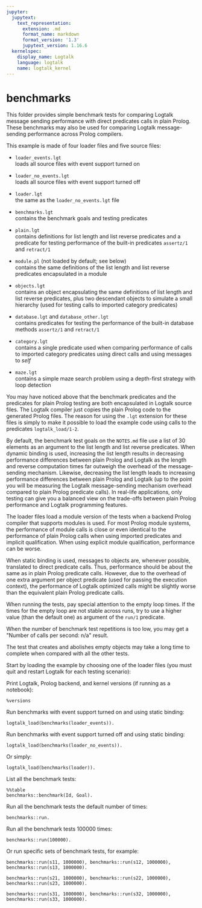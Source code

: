 ```yaml
---
jupyter:
  jupytext:
    text_representation:
      extension: .md
      format_name: markdown
      format_version: '1.3'
      jupytext_version: 1.16.6
  kernelspec:
    display_name: Logtalk
    language: logtalk
    name: logtalk_kernel
---
```


<!--
________________________________________________________________________

This file is part of Logtalk <https://logtalk.org/>  
SPDX-FileCopyrightText: 1998-2025 Paulo Moura <pmoura@logtalk.org>  
SPDX-License-Identifier: Apache-2.0

Licensed under the Apache License, Version 2.0 (the "License");
you may not use this file except in compliance with the License.
You may obtain a copy of the License at

    http://www.apache.org/licenses/LICENSE-2.0

Unless required by applicable law or agreed to in writing, software
distributed under the License is distributed on an "AS IS" BASIS,
WITHOUT WARRANTIES OR CONDITIONS OF ANY KIND, either express or implied.
See the License for the specific language governing permissions and
limitations under the License.
________________________________________________________________________
-->

# benchmarks

This folder provides simple benchmark tests for comparing Logtalk message
sending performance with direct predicates calls in plain Prolog.
These benchmarks may also be used for comparing Logtalk message-sending
performance across Prolog compilers.

This example is made of four loader files and five source files:

- `loader_events.lgt`  
	loads all source files with event support turned on
- `loader_no_events.lgt`  
	loads all source files with event support turned off
- `loader.lgt`  
	the same as the `loader_no_events.lgt` file

- `benchmarks.lgt`  
	contains the benchmark goals and testing predicates
- `plain.lgt`  
	contains definitions for list length and list reverse predicates
	and a predicate for testing performance of the built-in predicates
	`assertz/1` and `retract/1`
- `module.pl` (not loaded by default; see below)  
	contains the same definitions of the list length and list reverse
	predicates encapsulated in a module
- `objects.lgt`  
	contains an object encapsulating the same definitions of list length
	and list reverse predicates, plus two descendant objects to simulate
	a small hierarchy (used for testing calls to imported category
	predicates)
- `database.lgt` and `database_other.lgt`  
	contains predicates for testing the performance of the built-in 
	database methods `assertz/1` and `retract/1`
- `category.lgt`  
	contains a single predicate used when comparing performance of
	calls to imported category predicates using direct calls and using 
	messages to _self_
- `maze.lgt`  
	contains a simple maze search problem using a depth-first strategy
	with loop detection

You may have noticed above that the benchmark predicates and the predicates 
for plain Prolog testing are both encapsulated in Logtalk source files. The 
Logtalk compiler just copies the plain Prolog code to the generated Prolog 
files. The reason for using the `.lgt` extension for these files is simply
to  make it possible to load the example code using calls to the predicates 
`logtalk_load/1-2`.

By default, the benchmark test goals on the `NOTES.md` file use a list of 30
elements as an argument to the list length and list reverse predicates. When
dynamic binding is used, increasing the list length results in decreasing
performance differences between plain Prolog and Logtalk as the length and
reverse computation times far outweigh the overhead of the message-sending
mechanism. Likewise, decreasing the list length leads to increasing performance
differences between plain Prolog and Logtalk (up to the point you will be
measuring the Logtalk message-sending mechanism overhead compared to plain
Prolog predicate calls). In real-life applications, only testing can give
you a balanced view on the trade-offs between plain Prolog performance and
Logtalk programming features.

The loader files load a module version of the tests when a backend Prolog
compiler that supports modules is used. For most Prolog module systems, the 
performance of module calls is close or even identical to the performance of 
plain Prolog calls when using imported predicates and implicit qualification.
When using explicit module qualification, performance can be worse.

When static binding is used, messages to objects are, whenever possible, 
translated to direct predicate calls. Thus, performance should be about the
same as in plain Prolog predicate calls. However, due to the overhead of 
one extra argument per object predicate (used for passing the execution 
context), the performance of Logtalk optimized calls might be slightly 
worse than the equivalent plain Prolog predicate calls.

When running the tests, pay special attention to the empty loop times. If
the times for the empty loop are not stable across runs, try to use a
higher value (than the default one) as argument of the `run/1` predicate.

When the number of benchmark test repetitions is too low, you may get a
"Number of calls per second: n/a" result.

The test that creates and abolishes empty objects may take a long time to
complete when compared with all the other tests.

Start by loading the example by choosing one of the loader files
(you must quit and restart Logtalk for each testing scenario):

Print Logtalk, Prolog backend, and kernel versions (if running as a notebook):

```logtalk
%versions
```

Run benchmarks with event support turned on and using static binding:

```logtalk
logtalk_load(benchmarks(loader_events)).
```

Run benchmarks with event support turned off and using static binding:

```logtalk
logtalk_load(benchmarks(loader_no_events)).
```

Or simply:

```logtalk
logtalk_load(benchmarks(loader)).
```

List all the benchmark tests:

```logtalk
%%table
benchmarks::benchmark(Id, Goal).
```

<!--
Goal = my_length([0,1,2,3,4,5,6,7,8,9,10,11,12,13,14,15,16,17,18,19],_), Id = s1 ? ;
Goal = object::length([0,1,2,3,4,5,6,7,8,9,10,11,12,13,14,15,16,17,18,19],_), Id = s2 ? ;
Goal = my_nrev([0, 1, 2, 3, 4, 5, 6, 7|...], _G33), Id = s3 ? ;
Goal = object::nrev([0, 1, 2, 3, 4, 5, 6|...], _G36), Id = s4 ? ;
Goal = leaf::obj_local Id = c1 ? ;
Goal = leaf::ctg_direct, Id = c2 ? ;
Goal = leaf::ctg_self, Id = c3 ? ;
Goal = create_object(xpto,[],[],[]),abolish_object(xpto), Id = d1 ? ;
Goal = plain_dyndb, Id = d2 ? ;
Goal = database::this_dyndb, Id = d3 ? ;
Goal = database::self_dyndb, Id = d4 ? ;
Goal = database::other_dyndb, Id = d5 ;
false.
-->

Run all the benchmark tests the default number of times:

```logtalk
benchmarks::run.
```

Run all the benchmark tests 100000 times:

```logtalk
benchmarks::run(100000).
```

Or run specific sets of benchmark tests, for example:

```logtalk
benchmarks::run(s11, 1000000), benchmarks::run(s12, 1000000), benchmarks::run(s13, 1000000).
```

```logtalk
benchmarks::run(s21, 1000000), benchmarks::run(s22, 1000000), benchmarks::run(s23, 1000000).
```

```logtalk
benchmarks::run(s31, 1000000), benchmarks::run(s32, 1000000), benchmarks::run(s33, 1000000).
```
